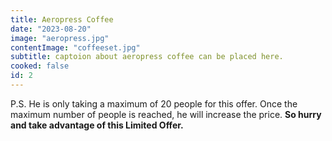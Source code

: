 ```yaml
---
title: Aeropress Coffee
date: "2023-08-20"
image: "aeropress.jpg"
contentImage: "coffeeset.jpg"
subtitle: captoion about aeropress coffee can be placed here.
cooked: false
id: 2
---
```


P.S. He is only taking a maximum of 20 people
for this offer. Once the maximum number of people is reached,
he will increase the price. **So hurry and take advantage of this
Limited Offer.**

